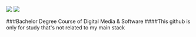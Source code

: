 <img src="https://capsule-render.vercel.app/api?type=waving&color=auto&height=200&section=header&text=HyungJunKim&fontSize=90" />
<img src="https://github-readme-stats.vercel.app/api/top-langs/?username=idle-danie&layout=compact">
<br>

###Bachelor Degree Course of Digital Media & Software 
####This github is only for study that's not related to my main stack 

